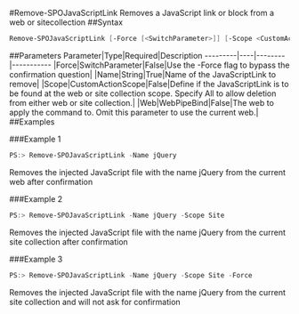 #Remove-SPOJavaScriptLink
Removes a JavaScript link or block from a web or sitecollection
##Syntax
```powershell
Remove-SPOJavaScriptLink [-Force [<SwitchParameter>]] [-Scope <CustomActionScope>] [-Web <WebPipeBind>] -Name <String>
```


##Parameters
Parameter|Type|Required|Description
---------|----|--------|-----------
|Force|SwitchParameter|False|Use the -Force flag to bypass the confirmation question|
|Name|String|True|Name of the JavaScriptLink to remove|
|Scope|CustomActionScope|False|Define if the JavaScriptLink is to be found at the web or site collection scope. Specify All to allow deletion from either web or site collection.|
|Web|WebPipeBind|False|The web to apply the command to. Omit this parameter to use the current web.|
##Examples

###Example 1
```powershell
PS:> Remove-SPOJavaScriptLink -Name jQuery
```
Removes the injected JavaScript file with the name jQuery from the current web after confirmation

###Example 2
```powershell
PS:> Remove-SPOJavaScriptLink -Name jQuery -Scope Site
```
Removes the injected JavaScript file with the name jQuery from the current site collection after confirmation

###Example 3
```powershell
PS:> Remove-SPOJavaScriptLink -Name jQuery -Scope Site -Force
```
Removes the injected JavaScript file with the name jQuery from the current site collection and will not ask for confirmation
